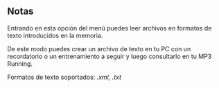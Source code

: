 ## Notas

Entrando en esta opción del menú puedes leer archivos en formatos de texto introducidos en la memoria.

De este modo puedes crear un archivo de texto en tu PC con un recordatorio o un entrenamiento a seguir y luego consultarlo en tu MP3 Running.

Formatos de texto soportados: *.xml, .txt*

